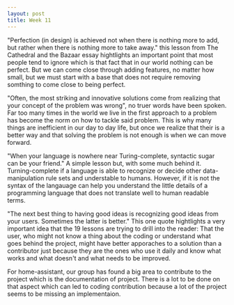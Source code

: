 ```yaml
---
layout: post
title: Week 11
---
```


"Perfection (in design) is achieved not when there is nothing more to add, but rather when there is nothing more to take away." this lesson from The Cathedral and the Bazaar essay hightlights an important point that most people tend to ignore which is that fact that in our world nothing can be perfect. But we can come close through adding features, no matter how small, but we must start with a base that does not require removing somthing to come close to being perfect.  

"Often, the most striking and innovative solutions come from realizing that your concept of the problem was wrong", no truer words have been spoken. Far too many times in the world we live in the first approach to a problem has become the norm on how to tackle said problem. This is why many things are inefficient in our day to day life, but once we realize that their is a better way and that solving the problem is not enough is when we can move forward.  

"When your language is nowhere near Turing-complete, syntactic sugar can be your friend." A simple lesson but, with some much behind it. Turning-complete if a language is able to recognize or decide other data-manipulation rule sets and understable to humans. However, if it is not the syntax of the langauage can help you understand the little details of a programming language that does not translate well to human readable terms.  

"The next best thing to having good ideas is recognizing good ideas from your users. Sometimes the latter is better." This one quote hightlights a very important idea that the 19 lessons are trying to drill into the reader: That the user, who might not know a thing about the coding or understand what goes behind the project, might have better apporaches to a solution than a contributor just because they are the ones who use it daily and know what works and what doesn't and what needs to be improved.


For home-assistant, our group has found a big area to contribute to the project which is the documentation of project. There is a lot to be done on that aspect which can led to coding contribution because a lot of the project seems to be missing an implementaion.  

